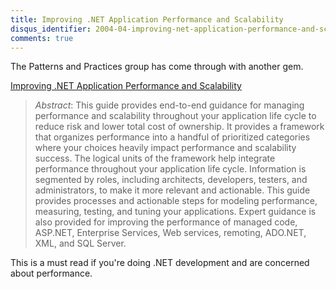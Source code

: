 ```yaml
---
title: Improving .NET Application Performance and Scalability
disqus_identifier: 2004-04-improving-net-application-performance-and-scalability
comments: true
---
```


The Patterns and Practices group has come through with another gem.

[Improving .NET Application Performance and Scalability][1]

> *Abstract*: This guide provides end-to-end guidance for managing performance and scalability throughout your application life cycle to reduce risk and lower total cost of ownership. It provides a framework that organizes performance into a handful of prioritized categories where your choices heavily impact performance and scalability success. The logical units of the framework help integrate performance throughout your application life cycle. Information is segmented by roles, including architects, developers, testers, and administrators, to make it more relevant and actionable. This guide provides processes and actionable steps for modeling performance, measuring, testing, and tuning your applications. Expert guidance is also provided for improving the performance of managed code, ASP.NET, Enterprise Services, Web services, remoting, ADO.NET, XML, and SQL Server.

This is a must read if you're doing .NET development and are concerned about performance.

[1]:http://msdn.microsoft.com/library/default.asp?url=/library/en-us/dnpag/html/scalenet.asp
